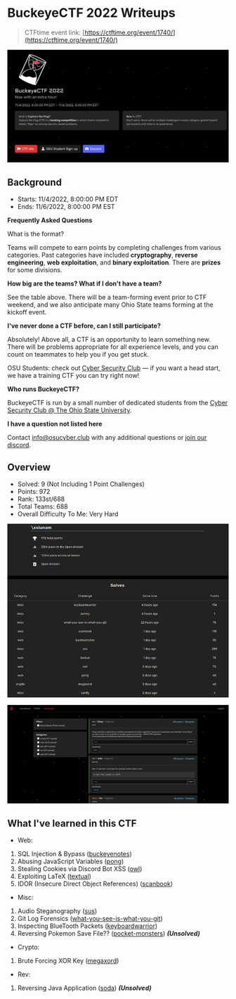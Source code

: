 # BuckeyeCTF 2022 Writeups

> CTFtime event link: [https://ctftime.org/event/1740/](https://ctftime.org/event/1740/)

![](https://github.com/siunam321/CTF-Writeups/blob/main/BuckeyeCTF-2022/images/banner.png)

## Background

- Starts: 11/4/2022, 8:00:00 PM EDT
- Ends: 11/6/2022, 8:00:00 PM EST

**Frequently Asked Questions**

What is the format?

Teams will compete to earn points by completing challenges from various categories. Past categories have included **cryptography**, **reverse engineering**, **web exploitation**, and **binary exploitation**. There are **prizes** for some divisions.

**How big are the teams? What if I don't have a team?**

See the table above. There will be a team-forming event prior to CTF weekend, and we also anticipate many Ohio State teams forming at the kickoff event.

**I've never done a CTF before, can I still participate?**

Absolutely! Above all, a CTF is an opportunity to learn something new. There will be problems appropriate for all experience levels, and you can count on teammates to help you if you get stuck.

OSU Students: check out [Cyber Security Club](https://osucyber.club) — if you want a head start, we have a training CTF you can try right now!

**Who runs BuckeyeCTF?**

BuckeyeCTF is run by a small number of dedicated students from the [Cyber Security Club @ The Ohio State University](https://osucyber.club).

**I have a question not listed here**

Contact [info@osucyber.club](mailto:info@osucyber.club) with any additional questions or [join our discord](https://discord.gg/WyUcFqrDjP).

## Overview

- Solved: 9 (Not Including 1 Point Challenges)
- Points: 972
- Rank: 133st/688
- Total Teams: 688
- Overall Difficulty To Me: Very Hard

![](https://github.com/siunam321/CTF-Writeups/blob/main/BuckeyeCTF-2022/images/score.png)

![](https://github.com/siunam321/CTF-Writeups/blob/main/BuckeyeCTF-2022/images/challenges.png)

## What I've learned in this CTF

- Web:
1. SQL Injection & Bypass ([buckeyenotes](https://github.com/siunam321/CTF-Writeups/blob/main/BuckeyeCTF-2022/Web/buckeyenotes/README.md))
2. Abusing JavaScript Variables ([pong](https://github.com/siunam321/CTF-Writeups/blob/main/BuckeyeCTF-2022/Web/pong/README.md))
3. Stealing Cookies via Discord Bot XSS ([owl](https://github.com/siunam321/CTF-Writeups/blob/main/BuckeyeCTF-2022/Web/owl/README.md))
4. Exploiting LaTeX ([textual](https://github.com/siunam321/CTF-Writeups/blob/main/BuckeyeCTF-2022/Web/textual/README.md))
5. IDOR (Insecure Direct Object References) ([scanbook](https://github.com/siunam321/CTF-Writeups/blob/main/BuckeyeCTF-2022/Web/scanbook/README.md))

- Misc:
1. Audio Steganography ([sus](https://github.com/siunam321/CTF-Writeups/blob/main/BuckeyeCTF-2022/Misc/sus/README.md))
2. Git Log Forensics ([what-you-see-is-what-you-git](https://github.com/siunam321/CTF-Writeups/blob/main/BuckeyeCTF-2022/Misc/what-you-see-is-what-you-git/README.md))
3. Inspecting BlueTooth Packets ([keyboardwarrior](https://github.com/siunam321/CTF-Writeups/blob/main/BuckeyeCTF-2022/Misc/keyboardwarrior/README.md))
4. Reversing Pokemon Save File?? ([pocket-monsters](https://github.com/siunam321/CTF-Writeups/blob/main/BuckeyeCTF-2022/Misc/pocket-monsters/README.md)) ***(Unsolved)***

- Crypto:
1. Brute Forcing XOR Key ([megaxord](https://github.com/siunam321/CTF-Writeups/blob/main/BuckeyeCTF-2022/Crypto/megaxord/README.md))

- Rev:
1. Reversing Java Application ([soda](https://github.com/siunam321/CTF-Writeups/blob/main/BuckeyeCTF-2022/Rev/soda/README.md)) ***(Unsolved)***